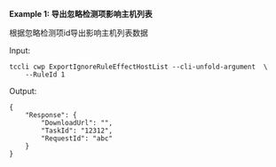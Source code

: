 **Example 1: 导出忽略检测项影响主机列表**

根据忽略检测项id导出影响主机列表数据

Input: 

```
tccli cwp ExportIgnoreRuleEffectHostList --cli-unfold-argument  \
    --RuleId 1
```

Output: 
```
{
    "Response": {
        "DownloadUrl": "",
        "TaskId": "12312",
        "RequestId": "abc"
    }
}
```

